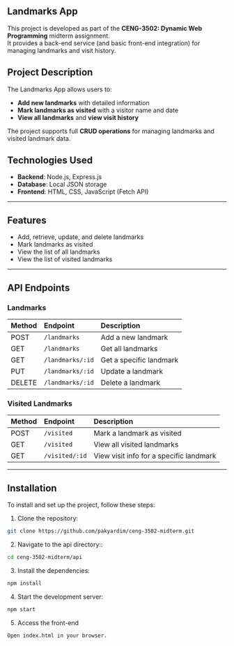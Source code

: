 ## Landmarks App

This project is developed as part of the **CENG-3502: Dynamic Web Programming** midterm assignment.  
It provides a back-end service (and basic front-end integration) for managing landmarks and visit history.

## Project Description

The Landmarks App allows users to:

- **Add new landmarks** with detailed information
- **Mark landmarks as visited** with a visitor name and date
- **View all landmarks** and **view visit history**

The project supports full **CRUD operations** for managing landmarks and visited landmark data.

## Technologies Used

- **Backend**: Node.js, Express.js
- **Database**: Local JSON storage
- **Frontend**: HTML, CSS, JavaScript (Fetch API)

---

## Features

- Add, retrieve, update, and delete landmarks
- Mark landmarks as visited
- View the list of all landmarks
- View the list of visited landmarks

---

## API Endpoints

### Landmarks

| Method | Endpoint         | Description             |
| :----- | :--------------- | :---------------------- |
| POST   | `/landmarks`     | Add a new landmark      |
| GET    | `/landmarks`     | Get all landmarks       |
| GET    | `/landmarks/:id` | Get a specific landmark |
| PUT    | `/landmarks/:id` | Update a landmark       |
| DELETE | `/landmarks/:id` | Delete a landmark       |

### Visited Landmarks

| Method | Endpoint       | Description                             |
| :----- | :------------- | :-------------------------------------- |
| POST   | `/visited`     | Mark a landmark as visited              |
| GET    | `/visited`     | View all visited landmarks              |
| GET    | `/visited/:id` | View visit info for a specific landmark |

---

## Installation

To install and set up the project, follow these steps:

1. Clone the repository:

```bash
git clone https://github.com/pakyardim/ceng-3502-midterm.git
```

2. Navigate to the api directory::

```bash
cd ceng-3502-midterm/api
```

3. Install the dependencies:

```bash
npm install
```

4. Start the development server:

```bash
npm start
```

5. Access the front-end

```bash
Open index.html in your browser.
```
